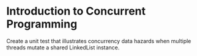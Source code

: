 # Introduction to Concurrent Programming

Create a unit test that illustrates concurrency data hazards when multiple threads mutate a shared LinkedList instance.
